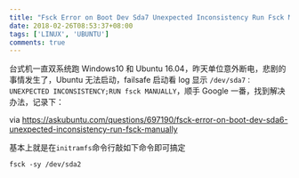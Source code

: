 ```yaml
---
title: "Fsck Error on Boot Dev Sda7 Unexpected Inconsistency Run Fsck Manually"
date: 2018-02-26T08:53:37+08:00
tags: ['LINUX', 'UBUNTU']
comments: true
---
```


台式机一直双系统跑 Windows10 和 Ubuntu 16.04，昨天单位意外断电，悲剧的事情发生了，Ubuntu 无法启动，failsafe 启动看 log 显示 `/dev/sda7：UNEXPECTED INCONSISTENCY;RUN fsck MANUALLY`，顺手 Google 一番，找到解决办法，记录下：

via <https://askubuntu.com/questions/697190/fsck-error-on-boot-dev-sda6-unexpected-inconsistency-run-fsck-manually>

基本上就是在`initramfs`命令行敲如下命令即可搞定

`fsck -sy /dev/sda2`

